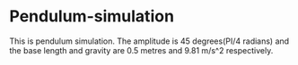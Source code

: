 # Pendulum-simulation
This is  pendulum simulation. The amplitude is 45 degrees(PI/4 radians) and the base length and gravity are 0.5 metres and 9.81 m/s^2 respectively. 
